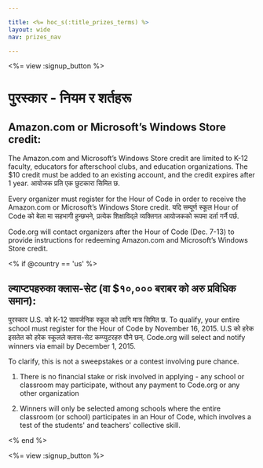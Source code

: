 ```yaml
---

title: <%= hoc_s(:title_prizes_terms) %>
layout: wide
nav: prizes_nav

---
```


<%= view :signup_button %>

# पुरस्कार - नियम र शर्तहरू

## Amazon.com or Microsoft’s Windows Store credit:

The Amazon.com and Microsoft’s Windows Store credit are limited to K-12 faculty, educators for afterschool clubs, and education organizations. The $10 credit must be added to an existing account, and the credit expires after 1 year. आयोजक प्रति एक छुटकारा सिमित छ.

Every organizer must register for the Hour of Code in order to receive the Amazon.com or Microsoft’s Windows Store credit. यदि सम्पूर्ण स्कूल Hour of Code को बेला मा सहभागी हुन्छभने, प्रत्येक शिक्षाविद्ले व्यक्तिगत आयोजकको रूपमा दर्ता गर्नै पर्छ.

Code.org will contact organizers after the Hour of Code (Dec. 7-13) to provide instructions for redeeming Amazon.com and Microsoft’s Windows Store credit.

<% if @country == 'us' %>

## ल्याप्टपहरुका क्लास-सेट (वा $१०,००० बराबर को अरु प्रविधिक समान):

पुरस्कार U.S. को K-12 सावर्जनिक स्कूल को लागि मात्र सिमित छ. To qualify, your entire school must register for the Hour of Code by November 16, 2015. U.S को हरेक इसतेत को हरेक स्कूलले क्लास-सेट कम्प्युटरहरु पौने छन्. Code.org will select and notify winners via email by December 1, 2015.

To clarify, this is not a sweepstakes or a contest involving pure chance.

1) There is no financial stake or risk involved in applying - any school or classroom may participate, without any payment to Code.org or any other organization

2) Winners will only be selected among schools where the entire classroom (or school) participates in an Hour of Code, which involves a test of the students' and teachers' collective skill.

<% end %>

<%= view :signup_button %>